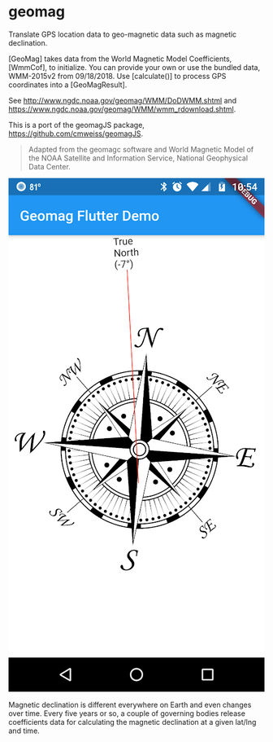 # geomag

Translate GPS location data to geo-magnetic data such as magnetic declination.

[GeoMag] takes data from the World Magnetic Model Coefficients, [WmmCof],
to initialize. You can provide your own or use the bundled data, WMM-2015v2
from 09/18/2018. Use [calculate()] to process GPS coordinates into a
[GeoMagResult].

See http://www.ngdc.noaa.gov/geomag/WMM/DoDWMM.shtml and
https://www.ngdc.noaa.gov/geomag/WMM/wmm_rdownload.shtml.

This is a port of the geomagJS package,
https://github.com/cmweiss/geomagJS.

> Adapted from the geomagc software and World Magnetic Model of the NOAA
> Satellite and Information Service, National Geophysical Data Center.

![screenshot.png](screenshot.png)

Magnetic declination is different everywhere on Earth and even changes over time.
Every five years or so, a couple of governing bodies release coefficients data for
calculating the magnetic declination at a given lat/lng and time.